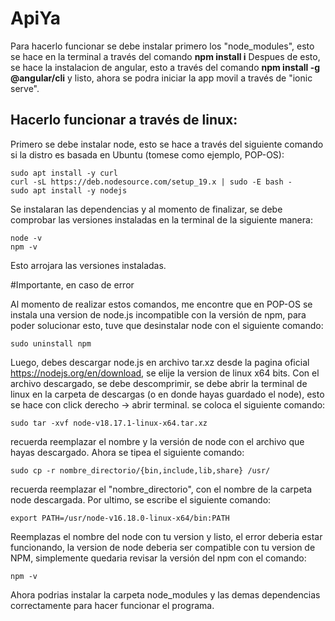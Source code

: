 # ApiYa
Para hacerlo funcionar se debe instalar primero los "node_modules", esto se hace en la terminal a través del comando **npm install i**
Despues de esto, se hace la instalacion de angular, esto a través del comando **npm install -g @angular/cli** y listo, ahora se podra iniciar la app movil a través de "ionic serve".

## Hacerlo funcionar a través de linux:

Primero se debe instalar node, esto se hace a través del siguiente comando si la distro es basada en Ubuntu (tomese como ejemplo, POP-OS):
```
sudo apt install -y curl
curl -sL https://deb.nodesource.com/setup_19.x | sudo -E bash -
sudo apt install -y nodejs
```
Se instalaran las dependencias y al momento de finalizar, se debe comprobar las versiones instaladas en la terminal de la siguiente manera:
```
node -v
npm -v
```
Esto arrojara las versiones instaladas.

#Importante, en caso de error

Al momento de realizar estos comandos, me encontre que en POP-OS se instala una version de node.js incompatible con la versión de npm, para poder solucionar esto, tuve que desinstalar node con el siguiente comando:
```
sudo uninstall npm
```
Luego, debes descargar node.js en archivo tar.xz desde la pagina oficial https://nodejs.org/en/download, se elije la version de linux x64 bits.
Con el archivo descargado, se debe descomprimir, se debe abrir la terminal de linux en la carpeta de descargas (o en donde hayas guardado el node), esto se hace con click derecho -> abrir terminal.
se coloca el siguiente comando:
```
sudo tar -xvf node-v18.17.1-linux-x64.tar.xz
```
recuerda reemplazar el nombre y la versión de node con el archivo que hayas descargado.
Ahora se tipea el siguiente comando:
```
sudo cp -r nombre_directorio/{bin,include,lib,share} /usr/
```
recuerda reemplazar el "nombre_directorio", con el nombre de la carpeta node descargada.
Por ultimo, se escribe el siguiente comando:
```
export PATH=/usr/node-v16.18.0-linux-x64/bin:PATH
```
Reemplazas el nombre del node con tu version y listo, el error deberia estar funcionando, la version de node deberia ser compatible con tu version de NPM, simplemente quedaria revisar la versión del npm con el comando:
```
npm -v
```
Ahora podrias instalar la carpeta node_modules y las demas dependencias correctamente para hacer funcionar el programa.

                                                                                                                                            
